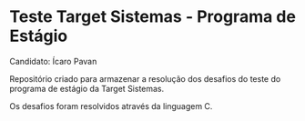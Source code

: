 # Teste Target Sistemas - Programa de Estágio
Candidato: Ícaro Pavan

Repositório criado para armazenar a resolução dos desafios do teste do programa de estágio da Target Sistemas.

Os desafios foram resolvidos através da linguagem C.
